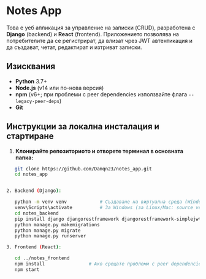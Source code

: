 # Notes App

Това е уеб апликация за управление на записки (CRUD), разработена с **Django** (backend) и **React** (frontend). Приложението позволява на потребителите да се регистрират, да влизат чрез JWT автентикация и да създават, четат, редактират и изтриват записки.

## Изисквания

- **Python** 3.7+
- **Node.js** (v14 или по-нова версия)
- **npm** (v6+; при проблеми с peer dependencies използвайте флага `--legacy-peer-deps`)
- **Git**

## Инструкции за локална инсталация и стартиране

1. **Клонирайте репозиториото и отворете терминал в основната папка:**
```bash
   git clone https://github.com/Damqn23/notes_app.git
   cd notes_app


2. Backend (Django):

   python -m venv venv            # Създаване на виртуална среда (Windows: python -m venv venv, за Linux/Mac: python3 -m venv venv)
   venv\Scripts\activate          # За Windows (за Linux/Mac: source venv/bin/activate)
   cd notes_backend
   pip install django djangorestframework djangorestframework-simplejwt django-cors-headers
   python manage.py makemigrations
   python manage.py migrate
   python manage.py runserver

3. Frontend (React):

   cd ../notes_frontend
   npm install                # Ако срещате проблеми с peer dependencies, използвайте: npm install --legacy-peer-deps
   npm start
